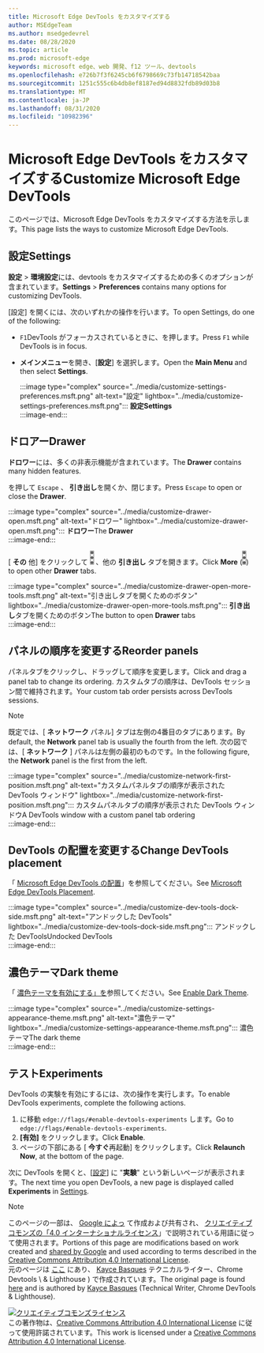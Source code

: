 ```yaml
---
title: Microsoft Edge DevTools をカスタマイズする
author: MSEdgeTeam
ms.author: msedgedevrel
ms.date: 08/28/2020
ms.topic: article
ms.prod: microsoft-edge
keywords: microsoft edge、web 開発、f12 ツール、devtools
ms.openlocfilehash: e726b7f3f6245cb6f6798669c73fb14718542baa
ms.sourcegitcommit: 1251c555c6b4db8ef8187ed94d8832fdb89d03b8
ms.translationtype: MT
ms.contentlocale: ja-JP
ms.lasthandoff: 08/31/2020
ms.locfileid: "10982396"
---
```

<!-- Copyright Kayce Basques 

   Licensed under the Apache License, Version 2.0 (the "License");
   you may not use this file except in compliance with the License.
   You may obtain a copy of the License at

       https://www.apache.org/licenses/LICENSE-2.0

   Unless required by applicable law or agreed to in writing, software
   distributed under the License is distributed on an "AS IS" BASIS,
   WITHOUT WARRANTIES OR CONDITIONS OF ANY KIND, either express or implied.
   See the License for the specific language governing permissions and
   limitations under the License.  -->





# <span data-ttu-id="2fc00-103">Microsoft Edge DevTools をカスタマイズする</span><span class="sxs-lookup"><span data-stu-id="2fc00-103">Customize Microsoft Edge DevTools</span></span>   

  

<span data-ttu-id="2fc00-104">このページでは、Microsoft Edge DevTools をカスタマイズする方法を示します。</span><span class="sxs-lookup"><span data-stu-id="2fc00-104">This page lists the ways to customize Microsoft Edge DevTools.</span></span>  

## <span data-ttu-id="2fc00-105">設定</span><span class="sxs-lookup"><span data-stu-id="2fc00-105">Settings</span></span>   

<span data-ttu-id="2fc00-106">**設定**  > **環境設定**には、devtools をカスタマイズするための多くのオプションが含まれています。</span><span class="sxs-lookup"><span data-stu-id="2fc00-106">**Settings** > **Preferences** contains many options for customizing DevTools.</span></span>  

<span data-ttu-id="2fc00-107">[設定] を開くには、次のいずれかの操作を行います。</span><span class="sxs-lookup"><span data-stu-id="2fc00-107">To open Settings, do one of the following:</span></span>  

*   <span data-ttu-id="2fc00-108">`F1`DevTools がフォーカスされているときに、を押します。</span><span class="sxs-lookup"><span data-stu-id="2fc00-108">Press `F1` while DevTools is in focus.</span></span>  
*   <span data-ttu-id="2fc00-109">**メインメニュー**を開き、[**設定**] を選択します。</span><span class="sxs-lookup"><span data-stu-id="2fc00-109">Open the **Main Menu** and then select **Settings**.</span></span>  
    
    :::image type="complex" source="../media/customize-settings-preferences.msft.png" alt-text="設定" lightbox="../media/customize-settings-preferences.msft.png":::
       **<span data-ttu-id="2fc00-111">設定</span><span class="sxs-lookup"><span data-stu-id="2fc00-111">Settings</span></span>**  
    :::image-end:::  
    
## <span data-ttu-id="2fc00-112">ドロアー</span><span class="sxs-lookup"><span data-stu-id="2fc00-112">Drawer</span></span>   

<span data-ttu-id="2fc00-113">**ドロワー**には、多くの非表示機能が含まれています。</span><span class="sxs-lookup"><span data-stu-id="2fc00-113">The **Drawer** contains many hidden features.</span></span>  

<span data-ttu-id="2fc00-114">を押して `Escape` 、 **引き出し**を開くか、閉じます。</span><span class="sxs-lookup"><span data-stu-id="2fc00-114">Press `Escape` to open or close the **Drawer**.</span></span>  

:::image type="complex" source="../media/customize-drawer-open.msft.png" alt-text="ドロワー" lightbox="../media/customize-drawer-open.msft.png":::
   <span data-ttu-id="2fc00-116">**ドロワー**</span><span class="sxs-lookup"><span data-stu-id="2fc00-116">The **Drawer**</span></span>  
:::image-end:::  

<span data-ttu-id="2fc00-117">[ **その** 他] をクリックして ![ ][ImageMoreIcon] 、他の **引き出し** タブを開きます。</span><span class="sxs-lookup"><span data-stu-id="2fc00-117">Click **More** \(![More][ImageMoreIcon]\) to open other **Drawer** tabs.</span></span>  

:::image type="complex" source="../media/customize-drawer-open-more-tools.msft.png" alt-text="引き出しタブを開くためのボタン" lightbox="../media/customize-drawer-open-more-tools.msft.png":::
   <span data-ttu-id="2fc00-119">**引き出し**タブを開くためのボタン</span><span class="sxs-lookup"><span data-stu-id="2fc00-119">The button to open **Drawer** tabs</span></span>  
:::image-end:::  

## <span data-ttu-id="2fc00-120">パネルの順序を変更する</span><span class="sxs-lookup"><span data-stu-id="2fc00-120">Reorder panels</span></span>   

<span data-ttu-id="2fc00-121">パネルタブをクリックし、ドラッグして順序を変更します。</span><span class="sxs-lookup"><span data-stu-id="2fc00-121">Click and drag a panel tab to change its ordering.</span></span>  <span data-ttu-id="2fc00-122">カスタムタブの順序は、DevTools セッション間で維持されます。</span><span class="sxs-lookup"><span data-stu-id="2fc00-122">Your custom tab order persists across DevTools sessions.</span></span>  

> [!NOTE]
> <span data-ttu-id="2fc00-123">既定では、[ **ネットワーク** パネル] タブは左側の4番目のタブにあります。</span><span class="sxs-lookup"><span data-stu-id="2fc00-123">By default, the **Network** panel tab is usually the fourth from the left.</span></span>  <span data-ttu-id="2fc00-124">次の図では、[ **ネットワーク** ] パネルは左側の最初のものです。</span><span class="sxs-lookup"><span data-stu-id="2fc00-124">In the following figure, the **Network** panel is the first from the left.</span></span>  

:::image type="complex" source="../media/customize-network-first-position.msft.png" alt-text="カスタムパネルタブの順序が表示された DevTools ウィンドウ" lightbox="../media/customize-network-first-position.msft.png":::
   <span data-ttu-id="2fc00-126">カスタムパネルタブの順序が表示された DevTools ウィンドウ</span><span class="sxs-lookup"><span data-stu-id="2fc00-126">A DevTools window with a custom panel tab ordering</span></span>  
:::image-end:::  

## <span data-ttu-id="2fc00-127">DevTools の配置を変更する</span><span class="sxs-lookup"><span data-stu-id="2fc00-127">Change DevTools placement</span></span>   

<span data-ttu-id="2fc00-128">「 [Microsoft Edge DevTools の配置][DevToolsPlacement]」を参照してください。</span><span class="sxs-lookup"><span data-stu-id="2fc00-128">See [Microsoft Edge DevTools Placement][DevToolsPlacement].</span></span>  

:::image type="complex" source="../media/customize-dev-tools-dock-side.msft.png" alt-text="アンドックした DevTools" lightbox="../media/customize-dev-tools-dock-side.msft.png":::
   <span data-ttu-id="2fc00-130">アンドックした DevTools</span><span class="sxs-lookup"><span data-stu-id="2fc00-130">Undocked DevTools</span></span>  
:::image-end:::  

## <span data-ttu-id="2fc00-131">濃色テーマ</span><span class="sxs-lookup"><span data-stu-id="2fc00-131">Dark theme</span></span>   

<span data-ttu-id="2fc00-132">「 [濃色テーマを有効にする」を][DarkTheme]参照してください。</span><span class="sxs-lookup"><span data-stu-id="2fc00-132">See [Enable Dark Theme][DarkTheme].</span></span>  

:::image type="complex" source="../media/customize-settings-appearance-theme.msft.png" alt-text="濃色テーマ" lightbox="../media/customize-settings-appearance-theme.msft.png":::
   <span data-ttu-id="2fc00-134">濃色テーマ</span><span class="sxs-lookup"><span data-stu-id="2fc00-134">The dark theme</span></span>  
:::image-end:::  

## <span data-ttu-id="2fc00-135">テスト</span><span class="sxs-lookup"><span data-stu-id="2fc00-135">Experiments</span></span>   

<span data-ttu-id="2fc00-136">DevTools の実験を有効にするには、次の操作を実行します。</span><span class="sxs-lookup"><span data-stu-id="2fc00-136">To enable DevTools experiments, complete the following actions.</span></span>  

1.  <span data-ttu-id="2fc00-137">に移動 `edge://flags/#enable-devtools-experiments` します。</span><span class="sxs-lookup"><span data-stu-id="2fc00-137">Go to `edge://flags/#enable-devtools-experiments`.</span></span>  
1.  <span data-ttu-id="2fc00-138">**[有効]** をクリックします。</span><span class="sxs-lookup"><span data-stu-id="2fc00-138">Click **Enable**.</span></span>  
1.  <span data-ttu-id="2fc00-139">ページの下部にある [ **今すぐ**再起動] をクリックします。</span><span class="sxs-lookup"><span data-stu-id="2fc00-139">Click **Relaunch Now**, at the bottom of the page.</span></span>  

<span data-ttu-id="2fc00-140">次に DevTools を開くと、[[設定](#settings)] に "**実験**" という新しいページが表示されます。</span><span class="sxs-lookup"><span data-stu-id="2fc00-140">The next time you open DevTools, a new page is displayed called **Experiments** in [Settings](#settings).</span></span>  

<!--  
   

  
-->  

<!-- image links -->  

[ImageMoreIcon]: ../media/more-icon.msft.png  

<!-- links -->  

[DevToolsPlacement]: ./placement.md "Microsoft Edge DevTools の配置を変更する |Microsoft ドキュメント"  
[DarkTheme]: ./dark-theme.md "Microsoft Edge DevTools でダークテーマを有効にする |Microsoft ドキュメント"  

> [!NOTE]
> <span data-ttu-id="2fc00-143">このページの一部は、 [Google によっ][GoogleSitePolicies] て作成および共有され、 [クリエイティブコモンズの「4.0 インターナショナルライセンス][CCA4IL]」で説明されている用語に従って使用されます。</span><span class="sxs-lookup"><span data-stu-id="2fc00-143">Portions of this page are modifications based on work created and [shared by Google][GoogleSitePolicies] and used according to terms described in the [Creative Commons Attribution 4.0 International License][CCA4IL].</span></span>  
> <span data-ttu-id="2fc00-144">元のページは [ここ](https://developers.google.com/web/tools/chrome-devtools/customize/index) にあり、 [Kayce Basques][KayceBasques] テクニカルライター、Chrome Devtools \ & Lighthouse \) で作成されています。</span><span class="sxs-lookup"><span data-stu-id="2fc00-144">The original page is found [here](https://developers.google.com/web/tools/chrome-devtools/customize/index) and is authored by [Kayce Basques][KayceBasques] \(Technical Writer, Chrome DevTools \& Lighthouse\).</span></span>  

[![クリエイティブコモンズライセンス][CCby4Image]][CCA4IL]  
<span data-ttu-id="2fc00-146">この著作物は、[Creative Commons Attribution 4.0 International License][CCA4IL] に従って使用許諾されています。</span><span class="sxs-lookup"><span data-stu-id="2fc00-146">This work is licensed under a [Creative Commons Attribution 4.0 International License][CCA4IL].</span></span>  

[CCA4IL]: https://creativecommons.org/licenses/by/4.0  
[CCby4Image]: https://i.creativecommons.org/l/by/4.0/88x31.png  
[GoogleSitePolicies]: https://developers.google.com/terms/site-policies  
[KayceBasques]: https://developers.google.com/web/resources/contributors/kaycebasques  
